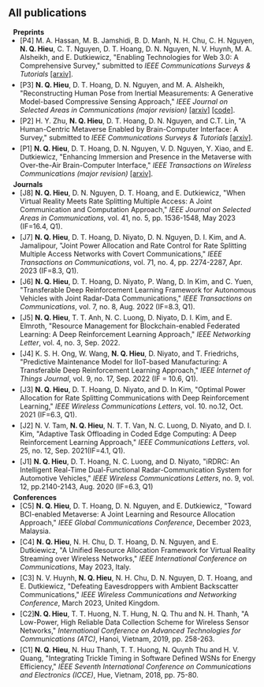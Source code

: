 ## All publications <a id="all-pub"></a>

<h4 style="margin:0 10px 0;"> Preprints</h4>

<ul style="margin:0 0 5px;">
<li><a><autocolor>
[P4] M. A. Hassan,  M. B. Jamshidi, B. D. Manh,  N. H. Chu, C. H. Nguyen, <strong>N. Q. Hieu</strong>,  C. T. Nguyen, D. T. Hoang, D. N. Nguyen, N. V. Huynh, M. A. Alsheikh, and E. Dutkiewicz, "Enabling Technologies for Web 3.0: A Comprehensive Survey," submitted to <i>IEEE Communications Surveys & Tutorials </i> <a href="https://arxiv.org/abs/2401.10901"> [arxiv]</a>.
</autocolor></a></li>
</ul>

<ul style="margin:0 0 5px;">
<li><a><autocolor>
[P3] <strong>N. Q. Hieu</strong>, D. T. Hoang, D. N. Nguyen, and M. A. Alsheikh, "Reconstructing Human Pose from Inertial Measurements: A Generative Model-based Compressive Sensing Approach," <i>IEEE Journal on Selected Areas in Communications (major revision)</i> <a href="https://arxiv.org/abs/2310.20228"> [arxiv]</a> <a href="https://github.com/hieunq95/compressive-sensing-imu"> [code]</a>.
</autocolor></a></li>
</ul>

<ul style="margin:0 0 5px;">
<li><a><autocolor>
[P2] H. Y. Zhu, <strong>N. Q. Hieu</strong>, D. T. Hoang, D. N. Nguyen, and C.T. Lin, "A Human-Centric Metaverse Enabled by Brain-Computer Interface: A Survey," submitted to <i>IEEE Communications Surveys & Tutorials</i> <a href="https://arxiv.org/abs/2309.01848"> [arxiv]</a>.
</autocolor></a></li>
</ul>

<ul style="margin:0 0 5px;">
<li><a><autocolor>
[P1] <strong>N. Q. Hieu</strong>, D. T. Hoang, D. N. Nguyen, V. D. Nguyen, Y. Xiao, and E. Dutkiewicz, "Enhancing Immersion and Presence in the Metaverse with Over-the-Air Brain-Computer Interface," <i>IEEE Transactions on Wireless Communications (major revision)</i> <a href="https://arxiv.org/abs/2303.10577"> [arxiv]</a>.
</autocolor></a></li>
</ul>


<h4 style="margin:0 10px 0;"> Journals</h4>

<ul style="margin:0 0 5px;">
<li><a><autocolor>
[J8] <strong>N. Q. Hieu</strong>, D. N. Nguyen, D. T. Hoang, and E. Dutkiewicz, "When Virtual Reality Meets Rate Splitting Multiple Access: A Joint Communication and Computation Approach," <i>IEEE Journal on Selected Areas in Communications</i>, vol. 41, no. 5, pp. 1536-1548, May 2023 (IF=16.4, Q1).
</autocolor></a></li>
</ul>

<ul style="margin:0 0 5px;">
<li><a><autocolor>
[J7] <strong>N. Q. Hieu</strong>, D. T. Hoang, D. Niyato, D. N. Nguyen, D. I. Kim, and A. Jamalipour, "Joint Power Allocation and Rate Control for Rate Splitting Multiple Access Networks with Covert Communications," <i>IEEE Transactions on Communications</i>, vol. 71, no. 4, pp. 2274-2287, Apr. 2023 (IF=8.3, Q1).
</autocolor></a></li>
</ul>

<ul style="margin:0 0 5px;">
<li><a><autocolor>
[J6] <strong>N. Q. Hieu</strong>, D. T. Hoang, D. Niyato, P. Wang, D. In Kim, and C. Yuen, "Transferable Deep Reinforcement Learning Framework for Autonomous Vehicles with Joint Radar-Data Communications," <i>IEEE Transactions on Communications</i>, vol. 7, no. 8, Aug. 2022 (IF=8.3, Q1).
</autocolor></a></li>
</ul>

<ul style="margin:0 0 5px;">
<li><a><autocolor>
[J5] <strong>N. Q. Hieu</strong>, T. T. Anh, N. C. Luong, D. Niyato, D. I. Kim, and E. Elmroth, "Resource Management for Blockchain-enabled Federated Learning: A Deep Reinforcement Learning Approach," <i>IEEE Networking Letter</i>, vol. 4, no. 3, Sep. 2022.
</autocolor></a></li>
</ul>

<ul style="margin:0 0 5px;">
<li><a><autocolor>
[J4] K. S. H. Ong, W. Wang, <strong>N. Q. Hieu</strong>, D. Niyato, and T. Friedrichs, "Predictive Maintenance Model for IIoT-based Manufacturing: A Transferable Deep Reinforcement Learning Approach," <i>IEEE Internet of Things Journal</i>, vol. 9, no. 17, Sep. 2022 (IF = 10.6, Q1).
</autocolor></a></li>
</ul>

<ul style="margin:0 0 5px;">
<li><a><autocolor>
[J3] <strong>N. Q. Hieu</strong>, D. T. Hoang, D. Niyato, and D. In Kim, "Optimal Power Allocation for Rate Splitting Communications with Deep Reinforcement Learning," <i>IEEE Wireless Communications Letters</i>, vol. 10. no.12, Oct. 2021 (IF=6.3, Q1).
</autocolor></a></li>
</ul>

<ul style="margin:0 0 5px;">
<li><a><autocolor>
[J2] N. V. Tam, <strong>N. Q. Hieu</strong>, N. T. T. Van, N. C. Luong, D. Niyato, and D. I. Kim, "Adaptive Task Offloading in Coded Edge Computing: A Deep Reinforcement Learning Approach," <i>IEEE Communications Letters</i>, vol. 25, no. 12, Sep. 2021(IF=4.1, Q1).
</autocolor></a></li>
</ul>

<ul style="margin:0 0 5px;">
<li><a><autocolor>
[J1] <strong>N. Q. Hieu</strong>, D. T. Hoang, N. C. Luong, and D. Niyato, "iRDRC: An Intelligent Real-Time Dual-Functional Radar-Communication System for Automotive Vehicles," <i>IEEE Wireless Communications Letters</i>, no. 9, vol. 12, pp.2140-2143, Aug. 2020  (IF=6.3, Q1) 
</autocolor></a></li>
</ul>


<h4 style="margin:0 10px 0;"> Conferences</h4>

<ul style="margin:0 0 5px;">
<li><a><autocolor>
[C5] <strong>N. Q. Hieu</strong>, D. T. Hoang, D. N. Nguyen, and E. Dutkiewicz, "Toward BCI-enabled Metaverse: A Joint Learning and Resource Allocation Approach,"  <i>IEEE Global Communications Conference</i>, December 2023,  Malaysia.
</autocolor></a></li>
</ul>

<ul style="margin:0 0 5px;">
<li><a><autocolor>
[C4] <strong>N. Q. Hieu</strong>, N. H. Chu, D. T. Hoang, D. N. Nguyen, and E. Dutkiewicz, "A Unified Resource Allocation Framework for Virtual Reality Streaming over Wireless Networks," <i>IEEE International Conference on Communications</i>, May 2023, Italy.
</autocolor></a></li>
</ul>

<ul style="margin:0 0 5px;">
<li><a><autocolor>
[C3] N. V. Huynh, <strong>N. Q. Hieu</strong>, N. H. Chu, D. N. Nguyen, D. T. Hoang, and E. Dutkiewicz, "Defeating Eavesdroppers with Ambient Backscatter Communications," <i>IEEE Wireless Communications and Networking Conference</i>, March 2023, United Kingdom.
</autocolor></a></li>
</ul>

<ul style="margin:0 0 5px;">
<li><a><autocolor>
[C2]<strong>N. Q. Hieu</strong>, T. T. Huong, N. T. Hung, N. Q. Thu and N. H. Thanh, "A Low-Power, High Reliable Data Collection Scheme for Wireless Sensor Networks," <i>International Conference on Advanced Technologies for Communications (ATC)</i>, Hanoi, Vietnam, 2019, pp. 258-263.
</autocolor></a></li>
</ul>

<ul style="margin:0 0 5px;">
<li><a><autocolor>
[C1] <strong>N. Q. Hieu</strong>, N. Huu Thanh, T. T. Huong, N. Quynh Thu and H. V. Quang, "Integrating Trickle Timing in Software Defined WSNs for Energy Efficiency," <i>IEEE Seventh International Conference on Communications and Electronics (ICCE)</i>, Hue, Vietnam, 2018, pp. 75-80.
</autocolor></a></li>
</ul>
